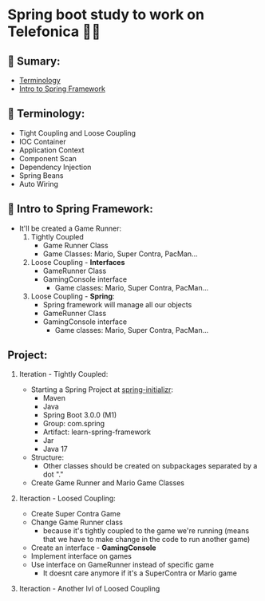 # Spring boot study to work on Telefonica :purple_heart::mechanical_arm:

## :pushpin: Sumary:

- [Terminology](#round_pushpin-terminology)
- [Intro to Spring Framework](#round_pushpin-intro-to-spring-framework)

## 	:round_pushpin: Terminology:

- Tight Coupling and Loose Coupling
- IOC Container
- Application Context
- Component Scan
- Dependency Injection
- Spring Beans
- Auto Wiring

## :round_pushpin: Intro to Spring Framework:

- It'll be created a Game Runner:
    1. Tightly Coupled
        - Game Runner Class
        - Game Classes: Mario, Super Contra, PacMan...
    2. Loose Coupling - **Interfaces**
        - GameRunner Class
        - GamingConsole interface
            - Game classes: Mario, Super Contra, PacMan...
    3. Loose Coupling - **Spring**:
        - Spring framework will manage all our objects
        - GameRunner Class
        - GamingConsole interface
            - Game classes: Mario, Super Contra, PacMan...

## Project:

1. Iteration - Tightly Coupled:
    - Starting a Spring Project at [spring-initializr](https://start.spring.io/):
        - Maven
        - Java
        - Spring Boot 3.0.0 (M1)
        - Group: com.spring
        - Artifact: learn-spring-framework
        - Jar
        - Java 17
    - Structure:
        - Other classes should be created on subpackages separated by a dot "."
    - Create Game Runner and Mario Game Classes

2. Iteraction - Loosed Coupling:
    - Create Super Contra Game
    - Change Game Runner class 
        - because it's tightly coupled to the game we're running (means that we have to make change in the code to run another game)
    - Create an interface - **GamingConsole**
    - Implement interface on games
    - Use interface on GameRunner instead of specific game
        - It doesnt care anymore if it's a SuperContra or Mario game
    
3. Iteraction - Another lvl of Loosed Coupling
